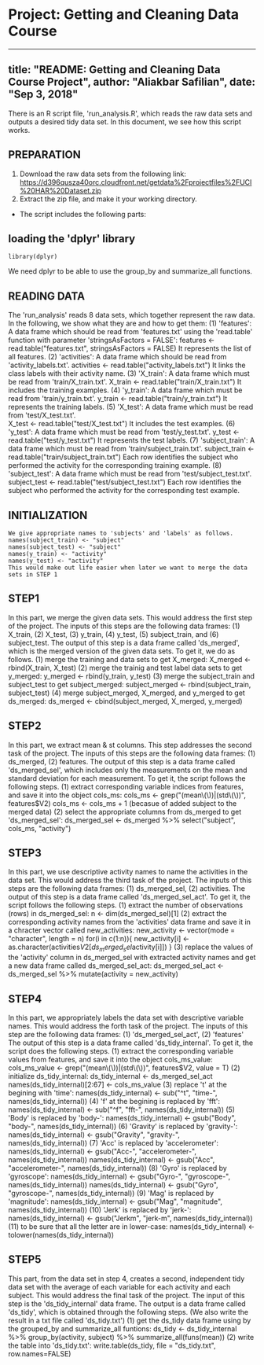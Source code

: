 # Project: Getting and Cleaning Data Course

---
title: "README: Getting and Cleaning Data Course Project", 
author: "Aliakbar Safilian", 
date: "Sep 3, 2018"
---

There is an R script file, 'run_analysis.R', which reads the raw data sets and outputs a desired tidy data set.
In this document, we see how this script works. 


## PREPARATION
1. Download the raw data sets from the following link:
	https://d396qusza40orc.cloudfront.net/getdata%2Fprojectfiles%2FUCI%20HAR%20Dataset.zip
2. Extract the zip file, and make it your working directory. 

- The script includes the following parts: 

## loading the 'dplyr' library
	library(dplyr)
  We need dplyr to be able to use the group_by and summarize_all functions. 
	
## READING DATA 
The 'run_analysis' reads 8 data sets, which together represent the raw data.
In the following, we show what they are and how to get them: 
(1) 'features':
	A data frame which should be read from 'features.txt' using the 'read.table' function with parameter 'stringsAsFactors = FALSE':
		features <- read.table("features.txt", stringsAsFactors = FALSE)
	It represents the list of all features.
(2) 'activities':
	A data frame which should be read from 'activity_labels.txt'. 
		activities <- read.table("activity_labels.txt")
	It links the class labels with their activity name.
(3) 'X_train': 
	A data frame which must be read from 'train/X_train.txt'. 
		X_train <- read.table("train/X_train.txt")
	It includes the training examples. 
(4) 'y_train': 
	A data frame which must be read from 'train/y_train.txt'. 
		y_train <- read.table("train/y_train.txt")
	It represents the training labels.
(5) 'X_test':
	A data frame which must be read from 'test/X_test.txt'.  
		X_test <- read.table("test/X_test.txt")
	It includes the test examples.
(6) 'y_test':
	A data frame which must be read from 'test/y_test.txt'.
		y_test <- read.table("test/y_test.txt")
	It represents the test labels.
(7) 'subject_train':
	A data frame which must be read from 'train/subject_train.txt'.
		subject_train <- read.table("train/subject_train.txt")
	Each row identifies the subject who performed the activity for the corresponding training example.
(8) 'subject_test':
	A data frame which must be read from 'test/subject_test.txt'.
		subject_test <- read.table("test/subject_test.txt")
	Each row identifies the subject who performed the activity for the corresponding test example.


## INITIALIZATION
	We give appropriate names to 'subjects' and 'labels' as follows. 
	names(subject_train) <- "subject"
    names(subject_test) <- "subject"
	names(y_train) <- "activity"
	names(y_test) <- "activity"
	This would make out life easier when later we want to merge the data sets in STEP 1

## STEP1
In this part, we merge the given data sets. This would address the first step of the project.
The inputs of this steps are the following data frames: 
	(1) X_train, 
	(2) X_test, 
	(3) y_train, 
	(4) y_test, 
	(5) subject_train, and 
	(6) subject_test. 
The output of this step is a data frame called 'ds_merged', which is the merged version of the given data sets.
To get it, we do as follows.
	(1) merge the training and data sets to get X_merged: 
		X_merged <- rbind(X_train, X_test)
    (2) merge the trainig and test label data sets to get y_merged:
		y_merged <- rbind(y_train, y_test)
    (3) merge the subject_train and subject_test to get subject_merged:
		subject_merged <- rbind(subject_train, subject_test)
    (4) merge subject_merged, X_merged, and y_merged to get ds_merged:
		ds_merged <- cbind(subject_merged, X_merged, y_merged) 

## STEP2
In this part, we extract mean & st columns. This step addresses the second task of the project.
The inputs of this steps are the following data frames: 
	(1) ds_merged, 
	(2) features. 
The output of this step is a data frame called 'ds_merged_sel', which includes only the measurements on the mean and standard deviation for each
measurement.
To get it, the script follows the following steps.
	(1) extract corresponding variable indices from features, and save it into the object cols_ms:
		cols_ms <- grep("(mean\\(\\))|(std\\(\\))", features$V2)
		cols_ms <- cols_ms + 1   (becasue of added subject to the merged data)
	(2) select the appropriate columns from ds_merged to get 'ds_merged_sel':
		ds_merged_sel <- ds_merged %>% select("subject", cols_ms, "activity")
		
## STEP3
In this part, we use descriptive activity names to name the activities in the data set. This would address the third task of the project.
The inputs of this steps are the following data frames:
	(1) ds_merged_sel, 
	(2) activities.
The output of this step is a data frame called 'ds_merged_sel_act'. 
To get it, the script follows the following steps.
	(1) extract the number of observations (rows) in ds_merged_sel:
		n <- dim(ds_merged_sel)[1]
	(2) extract the corresponding activity names from the 'activities' data frame and save it in a chracter vector called new_activities:
		new_activity <- vector(mode = "character", length = n)
		for(i in c(1:n)){
				new_activity[i] <- as.character(activities$V2[ds_merged_sel$activity[i]])
		}
	(3) replace the values of the 'activity' column in ds_merged_sel with extracted activity names and get a new data frame called ds_merged_sel_act:
		ds_merged_sel_act <- ds_merged_sel %>% mutate(activity = new_activity)
		
## STEP4
In this part, we appropriately labels the data set with descriptive variable names. This would address the forth task of the project.
The inputs of this step are the following data frames:
	(1) 'ds_merged_sel_act',
	(2) 'features'
The output of this step is a data frame called 'ds_tidy_internal'. 
To get it, the script does the following steps.
	(1) extract the corresponding variable values from features, and save it into the object cols_ms_value:
		cols_ms_value <- grep("(mean\\(\\))|(std\\(\\))", features$V2, value = T)
	(2) initialize ds_tidy_internal:
		ds_tidy_internal <- ds_merged_sel_act 
		names(ds_tidy_internal)[2:67] <- cols_ms_value
	(3) replace 't' at the begining with 'time':
		names(ds_tidy_internal) <- sub("^t", "time-", names(ds_tidy_internal))
	(4) 'f' at the begining is replaced by 'fft':
		names(ds_tidy_internal) <- sub("^f", "fft-", names(ds_tidy_internal))
    (5) 'Body' is replaced by 'body-':
		names(ds_tidy_internal) <- gsub("Body", "body-", names(ds_tidy_internal))
    (6) 'Gravity' is replaced by 'gravity-':
		names(ds_tidy_internal) <- gsub("Gravity", "gravity-", names(ds_tidy_internal))
    (7) 'Acc' is replaced by 'accelerometer':
		names(ds_tidy_internal) <- gsub("Acc-", "accelerometer-", names(ds_tidy_internal))
		names(ds_tidy_internal) <- gsub("Acc", "accelerometer-", names(ds_tidy_internal))
    (8) 'Gyro' is replaced by 'gyroscope':
		names(ds_tidy_internal) <- gsub("Gyro-", "gyroscope-", names(ds_tidy_internal))
		names(ds_tidy_internal) <- gsub("Gyro", "gyroscope-", names(ds_tidy_internal))
    (9) 'Mag' is replaced by 'magnitude':
		names(ds_tidy_internal) <- gsub("Mag", "magnitude", names(ds_tidy_internal))
    (10) 'Jerk' is replaced by 'jerk-':
		names(ds_tidy_internal) <- gsub("Jerkm", "jerk-m", names(ds_tidy_internal))
    (11) to be sure that all the letter are in lower-case:
		names(ds_tidy_internal) <- tolower(names(ds_tidy_internal))

## STEP5
This part, from the data set in step 4, creates a second, independent tidy data set with the
average of each variable for each activity and each subject. This would address the final task of the project.
The input of this step is the 'ds_tidy_internal' data frame.
The output is a data frame called 'ds_tidy', which is obtained through the following steps.
(We also write the result in a txt file called 'ds_tidy.txt')
	(1) get the ds_tidy data frame using by the grouped_by and summarize_all funtions:
		ds_tidy <- ds_tidy_internal %>% group_by(activity, subject) %>% 
			summarize_all(funs(mean))
    (2) write the table into 'ds_tidy.txt':
		write.table(ds_tidy, file = "ds_tidy.txt", row.names=FALSE)
